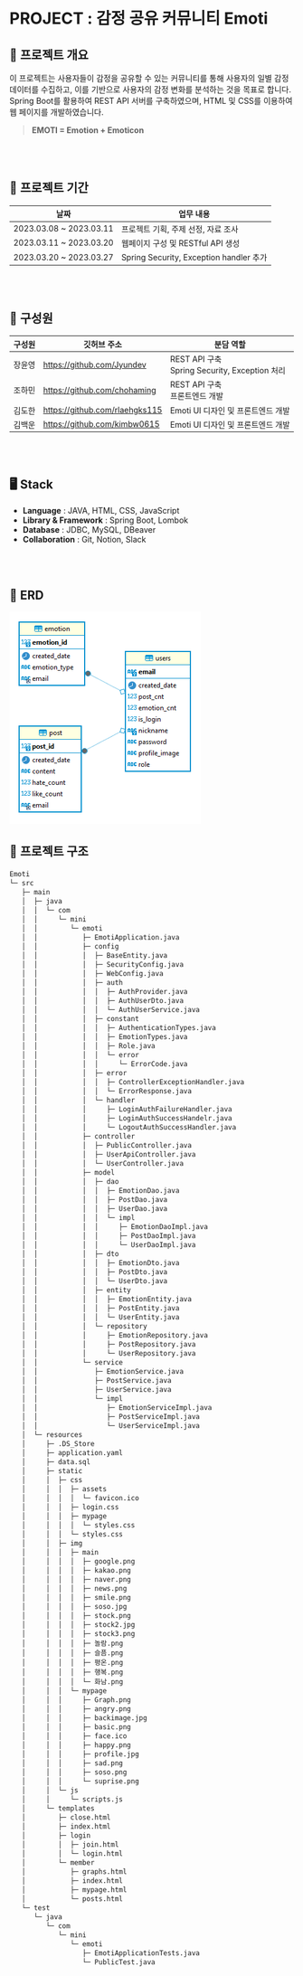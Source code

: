 # PROJECT : 감정 공유 커뮤니티 Emoti  

## 📝 프로젝트 개요 
이 프로젝트는 사용자들이 감정을 공유할 수 있는 커뮤니티를 통해 사용자의 일별 감정 데이터를 수집하고, 이를 기반으로 사용자의 감정 변화를 분석하는 것을 목표로 합니다. Spring Boot를 활용하여 REST API 서버를 구축하였으며, HTML 및 CSS를 이용하여 웹 페이지를 개발하였습니다.

>**EMOTI = Emotion + Emoticon**

</br></br>

## 📆 프로젝트 기간 

| 날짜 | 업무 내용 |
| --- | --- |
| 2023.03.08 ~ 2023.03.11 | 프로젝트 기획, 주제 선정, 자료 조사 |
| 2023.03.11 ~ 2023.03.20 | 웹페이지 구성 및 RESTful API 생성|
| 2023.03.20 ~ 2023.03.27 | Spring Security, Exception handler 추가|

</br></br>


## 🕺 구성원

| 구성원 | 깃허브 주소 | 분담 역할 |
| --- | --- | --- |
| 장윤영 | https://github.com/Jyundev | REST API 구축  <br>  Spring Security, Exception 처리|
| 조하민 | https://github.com/chohaming | REST API 구축 <br>  프론트엔드 개발|
| 김도한 | https://github.com/rlaehgks115 |Emoti UI 디자인 및  프론트엔드 개발 |
| 김백운 | https://github.com/kimbw0615 | Emoti UI  디자인 및 프론트엔드  개발

</br></br>


## 🖥️ Stack

- **Language** : JAVA, HTML, CSS, JavaScript
- **Library & Framework** : Spring Boot, Lombok
- **Database** : JDBC, MySQL, DBeaver
- **Collaboration** : Git, Notion, Slack


</br></br>

## 🔗 ERD 
![ERD](erd.png)

## 📁 프로젝트 구조


```
Emoti
└─ src
   ├─ main
   │  ├─ java
   │  │  └─ com
   │  │     └─ mini
   │  │        └─ emoti
   │  │           ├─ EmotiApplication.java
   │  │           ├─ config
   │  │           │  ├─ BaseEntity.java
   │  │           │  ├─ SecurityConfig.java
   │  │           │  ├─ WebConfig.java
   │  │           │  ├─ auth
   │  │           │  │  ├─ AuthProvider.java
   │  │           │  │  ├─ AuthUserDto.java
   │  │           │  │  └─ AuthUserService.java
   │  │           │  ├─ constant
   │  │           │  │  ├─ AuthenticationTypes.java
   │  │           │  │  ├─ EmotionTypes.java
   │  │           │  │  ├─ Role.java
   │  │           │  │  └─ error
   │  │           │  │     └─ ErrorCode.java
   │  │           │  ├─ error
   │  │           │  │  ├─ ControllerExceptionHandler.java
   │  │           │  │  └─ ErrorResponse.java
   │  │           │  └─ handler
   │  │           │     ├─ LoginAuthFailureHandler.java
   │  │           │     ├─ LoginAuthSuccessHandelr.java
   │  │           │     └─ LogoutAuthSuccessHandler.java
   │  │           ├─ controller
   │  │           │  ├─ PublicController.java
   │  │           │  ├─ UserApiController.java
   │  │           │  └─ UserController.java
   │  │           ├─ model
   │  │           │  ├─ dao
   │  │           │  │  ├─ EmotionDao.java
   │  │           │  │  ├─ PostDao.java
   │  │           │  │  ├─ UserDao.java
   │  │           │  │  └─ impl
   │  │           │  │     ├─ EmotionDaoImpl.java
   │  │           │  │     ├─ PostDaoImpl.java
   │  │           │  │     └─ UserDaoImpl.java
   │  │           │  ├─ dto
   │  │           │  │  ├─ EmotionDto.java
   │  │           │  │  ├─ PostDto.java
   │  │           │  │  └─ UserDto.java
   │  │           │  ├─ entity
   │  │           │  │  ├─ EmotionEntity.java
   │  │           │  │  ├─ PostEntity.java
   │  │           │  │  └─ UserEntity.java
   │  │           │  └─ repository
   │  │           │     ├─ EmotionRepository.java
   │  │           │     ├─ PostRepository.java
   │  │           │     └─ UserRepository.java
   │  │           └─ service
   │  │              ├─ EmotionService.java
   │  │              ├─ PostService.java
   │  │              ├─ UserService.java
   │  │              └─ impl
   │  │                 ├─ EmotionServiceImpl.java
   │  │                 ├─ PostServiceImpl.java
   │  │                 └─ UserServiceImpl.java
   │  └─ resources
   │     ├─ .DS_Store
   │     ├─ application.yaml
   │     ├─ data.sql
   │     ├─ static
   │     │  ├─ css
   │     │  │  ├─ assets
   │     │  │  │  └─ favicon.ico
   │     │  │  ├─ login.css
   │     │  │  ├─ mypage
   │     │  │  │  └─ styles.css
   │     │  │  └─ styles.css
   │     │  ├─ img
   │     │  │  ├─ main
   │     │  │  │  ├─ google.png
   │     │  │  │  ├─ kakao.png
   │     │  │  │  ├─ naver.png
   │     │  │  │  ├─ news.png
   │     │  │  │  ├─ smile.png
   │     │  │  │  ├─ soso.jpg
   │     │  │  │  ├─ stock.png
   │     │  │  │  ├─ stock2.jpg
   │     │  │  │  ├─ stock3.png
   │     │  │  │  ├─ 놀람.png
   │     │  │  │  ├─ 슬픔.png
   │     │  │  │  ├─ 평온.png
   │     │  │  │  ├─ 행복.png
   │     │  │  │  └─ 화남.png
   │     │  │  └─ mypage
   │     │  │     ├─ Graph.png
   │     │  │     ├─ angry.png
   │     │  │     ├─ backimage.jpg
   │     │  │     ├─ basic.png
   │     │  │     ├─ face.ico
   │     │  │     ├─ happy.png
   │     │  │     ├─ profile.jpg
   │     │  │     ├─ sad.png
   │     │  │     ├─ soso.png
   │     │  │     └─ suprise.png
   │     │  └─ js
   │     │     └─ scripts.js
   │     └─ templates
   │        ├─ close.html
   │        ├─ index.html
   │        ├─ login
   │        │  ├─ join.html
   │        │  └─ login.html
   │        └─ member
   │           ├─ graphs.html
   │           ├─ index.html
   │           ├─ mypage.html
   │           └─ posts.html
   └─ test
      └─ java
         └─ com
            └─ mini
               └─ emoti
                  ├─ EmotiApplicationTests.java
                  └─ PublicTest.java


